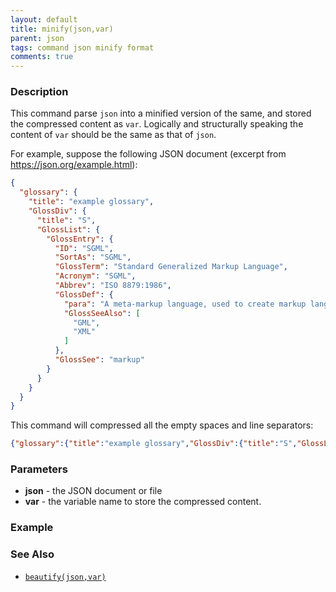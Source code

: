 ```yaml
---
layout: default
title: minify(json,var)
parent: json
tags: command json minify format
comments: true
---
```



### Description
This command parse `json` into a minified version of the same, and stored the compressed content as `var`. Logically and
structurally speaking the content of `var` should be the same as that of `json`.

For example, suppose the following JSON document (excerpt from <a href="https://json.org/example.html" class="external-link" target="nexial_link">https://json.org/example.html</a>):
```json
{
  "glossary": {
    "title": "example glossary",
    "GlossDiv": {
      "title": "S",
      "GlossList": {
        "GlossEntry": {
          "ID": "SGML",
          "SortAs": "SGML",
          "GlossTerm": "Standard Generalized Markup Language",
          "Acronym": "SGML",
          "Abbrev": "ISO 8879:1986",
          "GlossDef": {
            "para": "A meta-markup language, used to create markup languages such as DocBook.",
            "GlossSeeAlso": [
              "GML",
              "XML"
            ]
          },
          "GlossSee": "markup"
        }
      }
    }
  }
}
```

This command will compressed all the empty spaces and line separators:
```json
{"glossary":{"title":"example glossary","GlossDiv":{"title":"S","GlossList":{"GlossEntry":{"ID":"SGML","SortAs":"SGML","GlossTerm":"Standard Generalized Markup Language","Acronym":"SGML","Abbrev":"ISO 8879:1986","GlossDef":{"para":"A meta-markup language, used to create markup languages such as DocBook.","GlossSeeAlso":["GML","XML"]},"GlossSee":"markup"}}}}}
```


### Parameters
- **json** - the JSON document or file
- **var** - the variable name to store the compressed content.


### Example


### See Also
- [`beautify(json,var)`](beautify(json,var))
